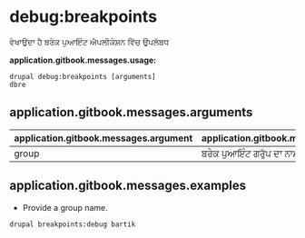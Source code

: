 # debug:breakpoints
ਵੇਖਾਉਦਾ ਹੈ ਬਰੇਕ ਪੁਆਇੰਟ ਐਪਲੀਕੇਸ਼ਨ ਵਿੱਚ ਉਪਲੱਬਧ

**application.gitbook.messages.usage:**
```
drupal debug:breakpoints [arguments]
dbre
```

## application.gitbook.messages.arguments
application.gitbook.messages.argument | application.gitbook.messages.details
---------|-------------
group | ਬਰੇਕ ਪੁਆਇੰਟ ਗਰੁੱਪ ਦਾ ਨਾਮ

## application.gitbook.messages.examples
* Provide a group name.
```
drupal breakpoints:debug bartik
```
